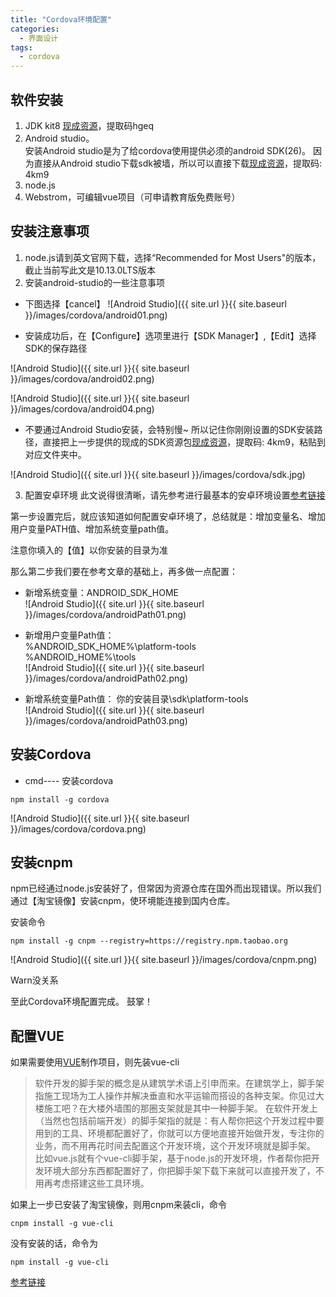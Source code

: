 ```yaml
---
title: "Cordova环境配置"
categories:
  - 界面设计
tags:
  - cordova
---
```


## 软件安装  
1. JDK kit8 [现成资源](https://pan.baidu.com/s/1BSsaVC5uh6-IvreP_s84VQ)，提取码hgeq
2. Android studio。  
安装Android studio是为了给cordova使用提供必须的android SDK(26)。 因为直接从Android studio下载sdk被墙，所以可以直接下载[现成资源](https://pan.baidu.com/s/1pAWxwBGPMa2RGCZZG-mN9g)，提取码: 4km9
3. node.js
4. Webstrom，可编辑vue项目（可申请教育版免费账号）

## 安装注意事项  
1. node.js请到英文官网下载，选择“Recommended for Most Users"的版本，截止当前写此文是10.13.0LTS版本  
2. 安装android-studio的一些注意事项
* 下图选择【cancel】
![Android Studio]({{ site.url }}{{ site.baseurl }}/images/cordova/android01.png)  
 
 
* 安装成功后，在【Configure】选项里进行【SDK Manager】,【Edit】选择SDK的保存路径  

![Android Studio]({{ site.url }}{{ site.baseurl }}/images/cordova/android02.png)  
 
![Android Studio]({{ site.url }}{{ site.baseurl }}/images/cordova/android04.png)  

* 不要通过Android Studio安装，会特别慢~  所以记住你刚刚设置的SDK安装路径，直接把上一步提供的现成的SDK资源包[现成资源](https://pan.baidu.com/s/1pAWxwBGPMa2RGCZZG-mN9g)，提取码: 4km9，粘贴到对应文件夹中。  
   
![Android Studio]({{ site.url }}{{ site.baseurl }}/images/cordova/sdk.jpg)

3. 配置安卓环境
此文说得很清晰，请先参考进行最基本的安卓环境设置[参考链接](https://www.cnblogs.com/harlem/p/6794616.html)  

第一步设置完后，就应该知道如何配置安卓环境了，总结就是：增加变量名、增加用户变量PATH值、增加系统变量path值。

注意你填入的【值】以你安装的目录为准  
  
那么第二步我们要在参考文章的基础上，再多做一点配置：  
* 新增系统变量：ANDROID_SDK_HOME  
![Android Studio]({{ site.url }}{{ site.baseurl }}/images/cordova/androidPath01.png)
  
* 新增用户变量Path值：  
%ANDROID_SDK_HOME%\platform-tools  
%ANDROID_HOME%\tools  
![Android Studio]({{ site.url }}{{ site.baseurl }}/images/cordova/androidPath02.png) 

* 新增系统变量Path值：
你的安装目录\sdk\platform-tools  
![Android Studio]({{ site.url }}{{ site.baseurl }}/images/cordova/androidPath03.png)  

## 安装Cordova  
* cmd---- 安装cordova
```
npm install -g cordova
```
![Android Studio]({{ site.url }}{{ site.baseurl }}/images/cordova/cordova.png)  

## 安装cnpm  
npm已经通过node.js安装好了，但常因为资源仓库在国外而出现错误。所以我们通过【淘宝镜像】安装cnpm，使环境能连接到国内仓库。  

安装命令
```
npm install -g cnpm --registry=https://registry.npm.taobao.org
```

![Android Studio]({{ site.url }}{{ site.baseurl }}/images/cordova/cnpm.png) 

Warn没关系

至此Cordova环境配置完成。 鼓掌！  

## 配置VUE
如果需要使用[VUE](https://cn.vuejs.org/)制作项目，则先装vue-cli 

>软件开发的脚手架的概念是从建筑学术语上引申而来。在建筑学上，脚手架指施工现场为工人操作并解决垂直和水平运输而搭设的各种支架。你见过大楼施工吧？在大楼外墙围的那圈支架就是其中一种脚手架。
>在软件开发上（当然也包括前端开发）的脚手架指的就是：有人帮你把这个开发过程中要用到的工具、环境都配置好了，你就可以方便地直接开始做开发，专注你的业务，而不用再花时间去配置这个开发环境，这个开发环境就是脚手架。
>比如vue.js就有个vue-cli脚手架，基于node.js的开发环境，作者帮你把开发环境大部分东西都配置好了，你把脚手架下载下来就可以直接开发了，不用再考虑搭建这些工具环境。

如果上一步已安装了淘宝镜像，则用cnpm来装cli，命令  


```
cnpm install -g vue-cli
```

没有安装的话，命令为  

```
npm install -g vue-cli 
```

[参考链接](https://www.cnblogs.com/loveyaxin/p/7094089.html)



 







 
